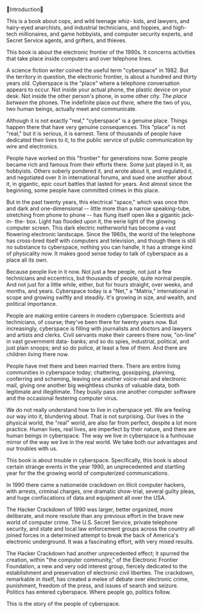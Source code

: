 Introduction

This is a book about cops, and  wild teenage whiz- kids, and lawyers, and hairy-eyed anarchists, and industrial technicians, and hippies, and high-tech millionaires, and game hobbyists, and computer security experts, and Secret Service agents, and grifters, and thieves.

This book is about the electronic frontier of the 1990s. It concerns activities that take place inside computers and over telephone lines.

A science fiction writer coined the useful term "cyberspace" in 1982.  But the territory in question, the electronic frontier, is about a hundred and thirty years old. Cyberspace is the "place" where a telephone conversation appears to occur.  Not inside your actual phone, the plastic device on your desk.  Not inside the other person's phone, in some other city.  *The place between* the phones.  The indefinite place *out there,* where the two of you, two human beings, actually meet and communicate.

Although it is not exactly  "real," "cyberspace" is a genuine place.   Things happen there that have very genuine consequences.  This "place" is not "real," but it is serious, it is earnest.  Tens of thousands of people have dedicated their lives to it, to the public service of public communication by wire and electronics.

People have worked on this "frontier" for generations now.  Some people became rich and famous from their efforts there.  Some just played in it, as hobbyists.  Others soberly pondered it, and wrote about it, and regulated it, and negotiated over it in international forums, and sued one another about it, in gigantic, epic court battles that lasted for years.  And almost since the beginning, some people have committed crimes in this place.

But in the past twenty years, this electrical "space," which was once thin and dark and one-dimensional -- little more than a narrow speaking-tube, stretching from phone to phone -- has flung itself open like a gigantic jack-in- the- box.  Light has flooded upon it, the eerie light of the glowing computer screen.   This dark electric netherworld has become a vast flowering electronic landscape.   Since the 1960s, the world of the telephone has cross-bred itself with computers and television, and though there is still no substance to cyberspace,  nothing you can handle, it has a strange kind of physicality now.   It makes good sense today to talk of cyberspace  as a place all its own.

Because people live in it now.   Not just a few people, not just a few technicians and eccentrics, but thousands of people, quite normal people.  And not just for a little while, either, but for hours straight, over weeks, and  months, and years.   Cyberspace today is a "Net," a "Matrix," international in scope and growing swiftly and steadily. It's growing in size, and wealth, and  political importance.

People are making entire careers in modern cyberspace.   Scientists and technicians, of course; they've been there for twenty years now.  But increasingly, cyberspace is filling with journalists and doctors and lawyers and artists and clerks.   Civil servants make their careers there now, "on-line" in vast government data- banks; and so do spies, industrial, political, and just plain snoops; and so do police, at least a few of them.  And there are children living there now.

People have met there and been married there. There are entire living communities in cyberspace today; chattering, gossipping, planning, conferring and scheming,  leaving one another voice-mail and electronic mail, giving one another big weightless chunks of valuable data,  both legitimate and illegitimate.  They busily pass one another computer software and the occasional festering computer virus.

We do not really understand how to live in cyberspace yet.  We are feeling our way into it, blundering about.   That is not surprising.  Our lives in the physical world, the "real" world, are also far from perfect, despite a
lot more practice.   Human lives, real lives,  are imperfect by their nature, and there are human beings in cyberspace.  The way we live in cyberspace is a funhouse mirror of the way we live in the real world.   We take both our advantages and our troubles with us.

This book is about trouble in cyberspace. Specifically, this book is about certain strange events in the year 1990, an unprecedented and startling year for the the growing world of computerized communications.

In 1990 there came a nationwide crackdown on illicit computer hackers, with arrests, criminal charges,  one dramatic show-trial, several guilty pleas,  and huge confiscations of data and equipment all over the USA.

The Hacker Crackdown of 1990 was larger, better organized, more deliberate, and more resolute than any previous effort in the brave new world of computer crime. The U.S.  Secret Service, private telephone security, and state and local law enforcement groups across the country all joined forces in a determined attempt to break the back of America's electronic underground.   It was a fascinating effort, with very mixed results.

The Hacker Crackdown had another unprecedented effect; it spurred the creation, within "the computer community," of the Electronic Frontier Foundation, a new and very odd interest group, fiercely  dedicated to the establishment and preservation of electronic civil liberties. The crackdown, remarkable in itself, has created a melee of debate over electronic crime, punishment, freedom of the press,  and issues of search and seizure.   Politics has entered cyberspace.   Where people go, politics follow.

This is the story of the people of cyberspace.
